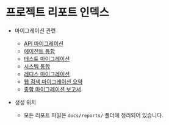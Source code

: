 # 프로젝트 리포트 인덱스

- 마이그레이션 관련
  - [API 마이그레이션](../reports/API_MIGRATION_REPORT.md)
  - [에이전트 통합](../reports/AGENT_INTEGRATION_REPORT.md)
  - [테스트 마이그레이션](../reports/TEST_MIGRATION_REPORT.md)
  - [시스템 통합](../reports/SYSTEM_INTEGRATION_REPORT.md)
  - [레디스 마이그레이션](../reports/REDIS_MIGRATION_REPORT.md)
  - [웹 검색 마이그레이션 요약](../reports/WEB_SEARCH_MIGRATION_SUMMARY.md)
  - [종합 마이그레이션 보고서](../reports/MIGRATION_REPORT.md)

- 생성 위치
  - 모든 리포트 파일은 `docs/reports/` 폴더에 정리되어 있습니다.
